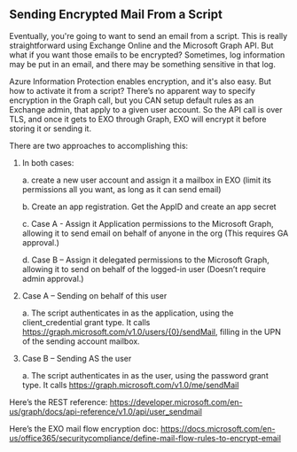## Sending Encrypted Mail From a Script

Eventually, you're going to want to send an email from a script. This is really straightforward using Exchange Online and the Microsoft Graph API. But what if you want those emails to be encrypted? Sometimes, log information may be put in an email, and there may be something sensitive in that log.

Azure Information Protection enables encryption, and it's also easy. But how to activate it from a script? There’s no apparent way to specify encryption in the Graph call, but you CAN setup default rules as an Exchange admin, that apply to a given user account. So the API call is over TLS, and once it gets to EXO through Graph, EXO will encrypt it before storing it or sending it.

There are two approaches to accomplishing this:

1.	In both cases:
     
    a.	create a new user account and assign it a mailbox in EXO (limit its permissions all you want, as long as it can send email)
    
    b.	Create an app registration. Get the AppID and create an app secret
    
    c.	Case A - Assign it Application permissions to the Microsoft Graph, allowing it to send email on behalf of anyone in the org (This requires GA approval.)
    
    d.	Case B – Assign it delegated permissions to the Microsoft Graph, allowing it to send on behalf of the logged-in user (Doesn’t require admin approval.)
2.	Case A – Sending on behalf of this user
    
    a.	The script authenticates in as the application, using the client_credential grant type. It calls https://graph.microsoft.com/v1.0/users/{0}/sendMail, filling in the UPN of the sending account mailbox.
3.	Case B – Sending AS the user
    
    a.	The script authenticates in as the user, using the password grant type. It calls https://graph.microsoft.com/v1.0/me/sendMail

Here’s the REST reference:
https://developer.microsoft.com/en-us/graph/docs/api-reference/v1.0/api/user_sendmail

Here’s the EXO mail flow encryption doc:
https://docs.microsoft.com/en-us/office365/securitycompliance/define-mail-flow-rules-to-encrypt-email

